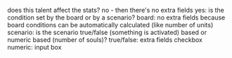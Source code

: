 does this talent affect the stats? 
no - then there's no extra fields
yes:
    is the condition set by the board or by a scenario?
    board: no extra fields because board conditions can be automatically calculated (like number of units)
    scenario: 
        is the scenario true/false (something is activated) based or numeric based (number of souls)?
        true/false: extra fields checkbox
        numeric: input box